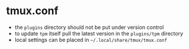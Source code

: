 # tmux.conf

- the `plugins` directory should not be put under version control
- to update `tpm` itself pull the latest version in the `plugins/tpm` directory
- local settings can be placed in `~/.local/share/tmux/tmux.conf`
